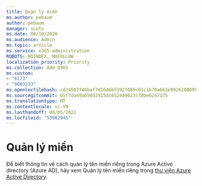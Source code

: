 ```yaml
---
title: Quản lý miền
ms.author: pebaum
author: pebaum
manager: scotv
ms.date: 08/10/2020
ms.audience: Admin
ms.topic: article
ms.service: o365-administration
ROBOTS: NOINDEX, NOFOLLOW
localization_priority: Priority
ms.collection: Adm_O365
ms.custom:
- "6173"
- "9003233"
ms.openlocfilehash: cd24507f46baf7d1686bf392f089c01c1b70a661e9926200095cfcbb7cdc9cee
ms.sourcegitcommit: b5f7da89a650d2915dc652449623c78be6247175
ms.translationtype: MT
ms.contentlocale: vi-VN
ms.lasthandoff: 08/05/2021
ms.locfileid: "53962945"
---
```

# <a name="manage-a-domain"></a>Quản lý miền

Để biết thông tin về cách quản lý tên miền riêng trong Azure Active directory (Azure AD), hãy xem Quản lý tên miền riêng trong [thư viện Azure Active Directory](https://docs.microsoft.com/azure/active-directory/users-groups-roles/domains-manage).